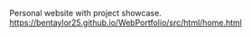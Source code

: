 
Personal website with project showcase.
https://bentaylor25.github.io/WebPortfolio/src/html/home.html
